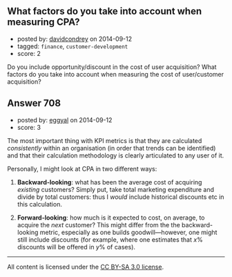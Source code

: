 ## What factors do you take into account when measuring CPA?

- posted by: [davidcondrey](https://stackexchange.com/users/2126748/davidcondrey) on 2014-09-12
- tagged: `finance`, `customer-development`
- score: 2

Do you include opportunity/discount in the cost of user acquisition?  What factors do you take into account when measuring the cost of user/customer acquisition?


## Answer 708

- posted by: [eggyal](https://stackexchange.com/users/310184/eggyal) on 2014-09-12
- score: 3

The most important thing with KPI metrics is that they are calculated *consistently* within an organisation (in order that trends can be identified) and that their calculation methodology is clearly articulated to any user of it.

Personally, I might look at CPA in two different ways:

1. **Backward-looking**: what has been the average cost of acquiring *existing* customers?  Simply put, take total marketing expenditure and divide by total customers: thus I *would* include historical discounts etc in this calculation.

2. **Forward-looking**: how much is it expected to cost, on average, to acquire the *next* customer?  This might differ from the the backward-looking metric, especially as one builds goodwill&mdash;however, one might still include discounts (for example, where one estimates that *x*% discounts will be offered in *y*% of cases).



---

All content is licensed under the [CC BY-SA 3.0 license](https://creativecommons.org/licenses/by-sa/3.0/).

